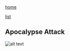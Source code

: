 [home](/zaliczeniowe1awww/)

[list](/zaliczeniowe1awww/list)

## Apocalypse Attack

![alt text](https://www.thechesswebsite.com/wp-content/uploads/2013/01/apocalypse-attack-featured.jpg "Apocalypse Attack")
